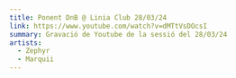 ```yaml
---
title: Ponent DnB @ Linia Club 28/03/24
link: https://www.youtube.com/watch?v=dMTtVsDOcsI
summary: Gravació de Youtube de la sessió del 28/03/24
artists:
  - Zephyr
  - Marquii
---
```

